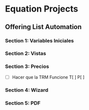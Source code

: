# Equation Projects 

## Offering List Automation 

### Section 1: Variables Iniciales
### Section 2: Vistas
### Section 3: Precios
 - [ ] Hacer que la TRM Funcione T[ ] P[ ] 
### Section 4: Wizard
### Section 5: PDF
